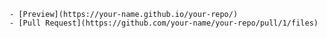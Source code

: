     - [Preview](https://your-name.github.io/your-repo/)
    - [Pull Request](https://github.com/your-name/your-repo/pull/1/files)
